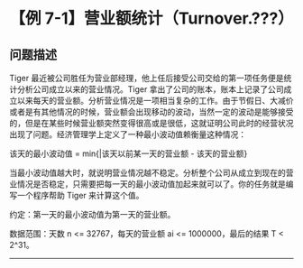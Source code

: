 # 【例 7-1】营业额统计（Turnover.???）
## 问题描述
Tiger 最近被公司胜任为营业部经理，他上任后接受公司交给的第一项任务便是统计分析公司成立以来的营业情况。Tiger 拿出了公司的账本，账本上记录了公司成立以来每天的营业额。分析营业情况是一项相当复杂的工作。由于节假日、大减价或者是有其他情况的时候，营业额会出现移动的波动，当然一定的波动是能够接受的，但是在某些时候营业额突然变得很高或是很低，这就证明公司此时的经营状况出现了问题。经济管理学上定义了一种最小波动值赖衡量这种情况：

该天的最小波动值 = min{|该天以前某一天的营业额 -  该天的营业额}

当最小波动值越大时，就说明营业情况越不稳定。分析整个公司从成立到现在的营业情况是否稳定，只需要把每一天的最小波动值加起来就可以了。你的任务就是编写一个程序帮助 Tiger 来计算这个值。

约定：第一天的最小波动值为第一天的营业额。

数据范围：天数 n <= 32767，每天的营业额 ai <= 1000000，最后的结果 T < 2^31。

----